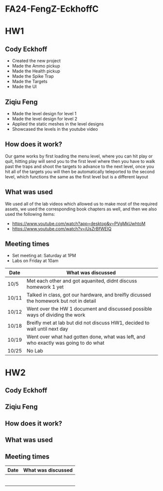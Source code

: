 # FA24-FengZ-EckhoffC


# HW1

## Cody Eckhoff
* Created the new project
* Made the Ammo pickup
* Made the Health pickup
* Made the Spike Trap
* Made the Targets
* Made the UI

## Ziqiu Feng
* Made the level design for level 1
* Made the level design for level 2
* Applied the static meshes in the level designs
* Showcased the levels in the youtube video

## How does it work?
  Our game works by first loading the menu level, where you can hit play or quit, hitting play will send you to the first level where then you have to walk past the traps and shoot the targets to advance to the next level, once you hit all of the targets
  you will then be automatically teleported to the second level, which functions the same as the first level but is a different layout

## What was used
  We used all of the lab videos which allowed us to make most of the required assets, we used the corresponding book chapters as well, and then we also used the following items:
  * https://www.youtube.com/watch?app=desktop&v=PVgMkUwhtoM
  * https://www.youtube.com/watch?v=iUsZrBfWEIQ

## Meeting times
  * Set meeting at: Saturday at 1PM
  * Labs on Friday at 10am

  | Date | What was discussed |
  |------|--------------------|
  | 10/5  | Met each other and got aquanited, didnt discuss homework 1 yet |
  | 10/11 | Talked in class, got our hardware, and breifly dicussed the homework but not in detail |
  | 10/12 | Went over the HW 1 document and discussed possible ways of dividing the work |
  | 10/18 | Breifly met at lab but did not discuss HW1, decided to wait until next day |
  | 10/19 | Went over what had gotten done, what was left, and who exactly was going to do what  |
  | 10/25 | No Lab |

  # HW2
  
  ## Cody Eckhoff


  ## Ziqiu Feng


  ## How does it work?


  ## What was used


  ## Meeting times


  | Date | What was discussed |
  |------|--------------------|
  |  |  |
  |  |  |
  |  |  |
  |  |  |
  |  |  |
  |  |  |
